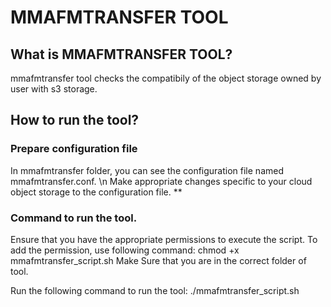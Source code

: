 # MMAFMTRANSFER TOOL

## What is MMAFMTRANSFER TOOL?
mmafmtransfer tool checks the compatibily of the object storage owned by user with s3 storage. 


## How to run the tool?
### Prepare configuration file
In mmafmtransfer folder, you can see the configuration file named mmafmtransfer.conf. \n
Make appropriate changes specific to your cloud object storage to the configuration file. **

### Command to run the tool. 
Ensure that you have the appropriate permissions to execute the script. 
To add the permission, use following command:
chmod +x mmafmtransfer_script.sh
Make Sure that you are in the correct folder of tool. 

Run the following command to run the tool:
./mmafmtransfer_script.sh

